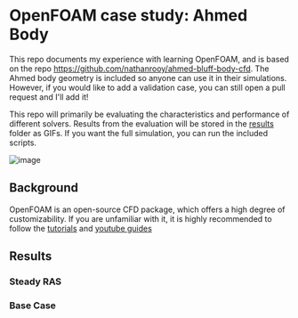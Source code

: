 # OpenFOAM case study: Ahmed Body

This repo documents my experience with learning OpenFOAM, and is based on the repo https://github.com/nathanrooy/ahmed-bluff-body-cfd. 
The Ahmed body geometry is included so anyone can use it in their simulations. However, if you would like to add a validation case, you can still open a pull request and I'll add it!

This repo will primarily be evaluating the characteristics and performance of different solvers. Results from the evaluation will be stored in the [results](results) folder as GIFs. If you want the full simulation, you can run the included scripts.

![image](https://github.com/user-attachments/assets/c677a258-b179-4985-a416-d7f2458df916)

## Background

OpenFOAM is an open-source CFD package, which offers a high degree of customizability. If you are unfamiliar with it, it is highly recommended to follow the [tutorials](https://cfd.direct/openfoam/documentation/) and [youtube guides](https://www.youtube.com/watch?v=IMoFaZcPifM&list=PLvkU6i2iQ2fobFabvgRFeCGsHOqJ8iB5W&index=1)

## Results

### Steady RAS

### Base Case 
